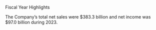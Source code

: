 Fiscal Year Highlights

The Company’s total net sales were $383.3 billion and net income was $97.0 billion during 2023.